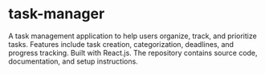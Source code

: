 # task-manager
A task management application to help users organize, track, and prioritize tasks. Features include task creation, categorization, deadlines, and progress tracking. Built with React.js. The repository contains source code, documentation, and setup instructions.
